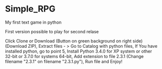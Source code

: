 # Simple_RPG
My first text game in python

First version possible to play for second relase

Click Clone or Download (Button on green background on right side) (Download ZIP),
Extract files - > Go to Catalog with python files,
If You have installed python, go to point 5,
Install Python 3.4.0 for XP system or other 32-bit or 3.7.0 for systems 64-bit,
Add extension to file 2.3.1 (Change filename "2.3.1" on filename "2.3.1.py"),
Run file and Enjoy!
